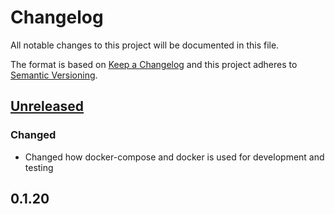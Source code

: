 # Changelog
All notable changes to this project will be documented in this file.

The format is based on [Keep a Changelog](http://keepachangelog.com/en/1.0.0/)
and this project adheres to [Semantic Versioning](http://semver.org/spec/v2.0.0.html).

## [Unreleased]

### Changed

- Changed how docker-compose and docker is used for development and testing

## 0.1.20



[Unreleased]: https://github.com/IFRCGo/go-api/compare/0.1.20...HEAD
[0.1.20]: https://github.com/IFRCGo/go-api/compare/0.1.0...0.1.20